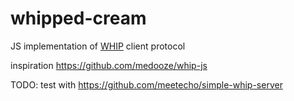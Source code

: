 # whipped-cream

JS implementation of [WHIP](https://github.com/wish-wg/webrtc-http-ingest-protocol) client protocol

inspiration https://github.com/medooze/whip-js 

TODO: test with https://github.com/meetecho/simple-whip-server
